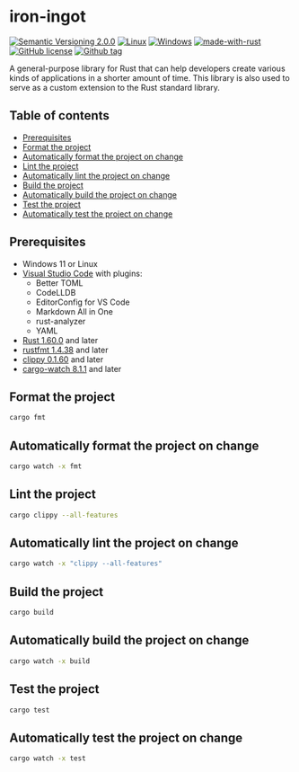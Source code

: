 # iron-ingot
[![Semantic Versioning 2.0.0](https://img.shields.io/badge/semver-2.0.0-standard.svg)](https://semver.org/)
[![Linux](https://svgshare.com/i/Zhy.svg)](https://svgshare.com/i/Zhy.svg)
[![Windows](https://svgshare.com/i/ZhY.svg)](https://svgshare.com/i/ZhY.svg)
[![made-with-rust](https://img.shields.io/badge/Made%20with-Rust-1f425f.svg)](https://www.rust-lang.org/)
[![GitHub license](https://img.shields.io/github/license/ii887522/iron-ingot.svg)](https://github.com/ii887522/iron-ingot/blob/master/LICENSE)
[![Github tag](https://badgen.net/github/tag/ii887522/iron-ingot)](https://github.com/ii887522/iron-ingot/tags/)

A general-purpose library for Rust that can help developers create various kinds of applications in a shorter amount of time. This library is also used to serve as a custom extension to the Rust standard library.

## Table of contents
- [Prerequisites](https://github.com/ii887522/iron-ingot#prerequisites)
- [Format the project](https://github.com/ii887522/iron-ingot#format-the-project)
- [Automatically format the project on change](https://github.com/ii887522/iron-ingot#automatically-format-the-project-on-change)
- [Lint the project](https://github.com/ii887522/iron-ingot#lint-the-project)
- [Automatically lint the project on change](https://github.com/ii887522/iron-ingot#automatically-lint-the-project-on-change)
- [Build the project](https://github.com/ii887522/iron-ingot#build-the-project)
- [Automatically build the project on change](https://github.com/ii887522/iron-ingot#automatically-build-the-project-on-change)
- [Test the project](https://github.com/ii887522/iron-ingot#test-the-project)
- [Automatically test the project on change](https://github.com/ii887522/iron-ingot#automatically-test-the-project-on-change)

## Prerequisites
- Windows 11 or Linux
- [Visual Studio Code](https://code.visualstudio.com/) with plugins:
  - Better TOML
  - CodeLLDB
  - EditorConfig for VS Code
  - Markdown All in One
  - rust-analyzer
  - YAML
- [Rust 1.60.0](https://www.rust-lang.org/) and later
- [rustfmt 1.4.38](https://github.com/rust-lang/rustfmt) and later
- [clippy 0.1.60](https://github.com/rust-lang/rust-clippy) and later
- [cargo-watch 8.1.1](https://github.com/watchexec/cargo-watch) and later

## Format the project
```sh
cargo fmt
```

## Automatically format the project on change
```sh
cargo watch -x fmt
```

## Lint the project
```sh
cargo clippy --all-features
```

## Automatically lint the project on change
```sh
cargo watch -x "clippy --all-features"
```

## Build the project
```sh
cargo build
```

## Automatically build the project on change
```sh
cargo watch -x build
```

## Test the project
```sh
cargo test
```

## Automatically test the project on change
```sh
cargo watch -x test
```
